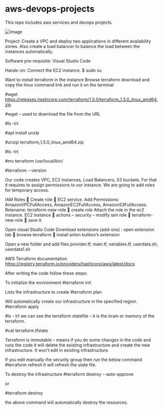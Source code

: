 # aws-devops-projects
This repo includes aws services and devops projects.

![image](https://github.com/lakshmir2023/aws-devops-projects/assets/141936877/353df2dc-2003-48f9-a87c-83d4a8ee1185)

Project: Create a VPC and deploy two applications in different availability zones. Also create a load balancer to balance the load between the instances automatically.

Software pre-requisite:
Visual Studio Code

Hands-on:
Connect the EC2 instance.
$ sudo su

Want to install terraform in the instance
Browse terraform download and copy the linux command link and run it on the terminal

#wget https://releases.hashicorp.com/terraform/1.5.0/terraform_1.5.0_linux_amd64.zip

#wget – used to download the file from the URL

#ls –lrt

#apt install unzip

#unzip terraform_1.5.0_linux_amd64.zip

#ls –lrt

#mv terraform /usr/local/bin/

#terraform --version

Our code creates VPC, EC2 instances, Load Balancers, S3 buckets. For that it requires to assign permissions to our instance. We are going to add roles for temporary access.

IAM Roles  Create role  EC2 service. Add Permissions: AmazonVPCFullAccess, AmazonEC2FullAccess, AmazonS3FullAccess.
Rolename: terraform-new-role  create role
Attach the role in the ec2 instance.
EC2 instance  actions – security – modify iam role  terraform-new-role  save it.

Open visual Studio Code
Download extensions (add-ons) : open extension tab  browse terraform  install anton kulikov’s extension

Open a new folder and add files provider.tf, main.tf, variables.tf, userdata.sh, userdata1.sh

AWS Terraform documentation
https://registry.terraform.io/providers/hashicorp/aws/latest/docs

After writing the code follow these steps:

To initialize the environment
#terraform init

Lists the infrastructure to create
#terraform plan

Will automatically create our infrastructure in the specified region.
#terraform apply

#ls - lrt
we can see the terraform statefile – it is the brain or memory of the terraform.

#cat terraform.tfstate

Terraform is immutable – means if you do some changes in the code and runs the code it will delete the existing infrastructure and create the new infrastructure. It won’t edit in existing infrastructure.

If you edit manually the security group then run the below command
#terraform refresh 
It will refresh the state file.

To destroy the infrastructure
#terraform destroy --auto-approve

or

#terraform destroy

the above command will automatically destroy the resources.
